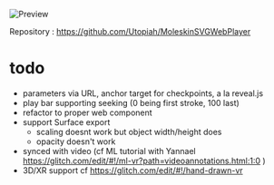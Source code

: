 ![Preview](https://cdn.glitch.com/419d7c35-9ec2-4d43-b954-c849f74954f6%2F2019-07-22_fast.gif?v=1563825275693)

Repository : https://github.com/Utopiah/MoleskinSVGWebPlayer

# todo
- parameters via URL, anchor target for checkpoints, a la reveal.js
- play bar supporting seeking (0 being first stroke, 100 last)
- refactor to proper web component
- support Surface export
  - scaling doesnt work but object width/height does
  - opacity doesn't work
- synced with video (cf ML tutorial with Yannael https://glitch.com/edit/#!/ml-vr?path=videoannotations.html:1:0 )  
- 3D/XR support cf https://glitch.com/edit/#!/hand-drawn-vr